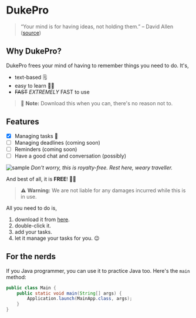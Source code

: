 # DukePro

> “Your mind is for having ideas, not holding them.” – David Allen ([source](https://dansilvestre.com/productivity-quotes/))

## Why DukePro?

DukePro frees your mind of having to remember things you need to do. It's,
* text-based 🗒️
* easy to learn 🧑‍🏫
* ~~FAST~~ *EXTREMELY* FAST to use

> :memo: **Note:** Download this when you can, there's no reason not to.

## Features
- [x] Managing tasks 🎉
- [ ] Managing deadlines (coming soon)
- [ ] Reminders (coming soon)
- [ ] Have a good chat and conversation (possibly)

![sample](https://cdn.pixabay.com/photo/2021/08/21/10/36/mountains-6562436_960_720.jpg "Here's some scenery while you scroll")
*Don't worry, this is royalty-free. Rest here, weary traveller.*

And best of all, it is **FREE**! 🎉🥳

> :warning: **Warning:** We are not liable for any damages incurred while this is in use.

All you need to do is,
1. download it from [here](https://nus-cs2103-ay2122s2.github.io/website/schedule/week4/project.html).
2. double-click it.
3. add your tasks.
4. let it manage your tasks for you. 😉

## For the nerds

If you Java programmer, you can use it to practice Java too. Here's the `main` method:

```java
public class Main {
    public static void main(String[] args) {
        Application.launch(MainApp.class, args);
    }
}
```
